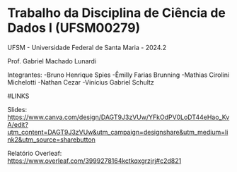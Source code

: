 # Trabalho da Disciplina de Ciência de Dados I (UFSM00279)

UFSM - Universidade Federal de Santa Maria - 2024.2

Prof. Gabriel Machado Lunardi

Integrantes:
-Bruno Henrique Spies
-Êmilly Farias Brunning
-Mathias Cirolini Michelotti
-Nathan Cezar
-Vinícius Gabriel Schultz

#LINKS

Slides: https://www.canva.com/design/DAGT9J3zVUw/YFkOdPV0LoDT44eHao_KvA/edit?utm_content=DAGT9J3zVUw&utm_campaign=designshare&utm_medium=link2&utm_source=sharebutton

Relatório Overleaf: https://www.overleaf.com/3999278164kctkqxgrzjrj#c2d821
